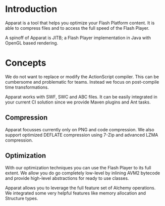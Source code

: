 # Introduction #

Apparat is a tool that helps you optimize your Flash Platform content. It is able to compress files and to access the full speed of the Flash Player.

A spinoff of Apparat is JITB; a Flash Player implementation in Java with OpenGL based rendering.

# Concepts #

We do not want to replace or modify the ActionScript compiler. This can be cumbersome and problematic for teams. Instead we focus on post-compile time transformations.

Apparat works with SWF, SWC and ABC files. It can be easily integrated in your current CI solution since we provide Maven plugins and Ant tasks.

## Compression ##

Apparat focusses currently only on PNG and code compression. We also support optimized DEFLATE compression using 7-Zip and advanced LZMA compression.

## Optimization ##

With our optimization techniques you can use the Flash Player to its full extent. We allow you do go completely low-level by inlining AVM2 bytecode and provide high-level abstractions for ready to use classes.

Apparat allows you to leverage the full feature set of Alchemy operations. We integrated some very helpful features like memory allocation and Structure types.
